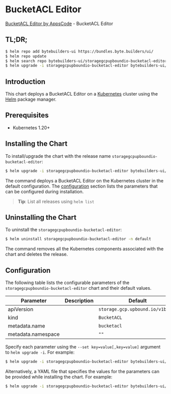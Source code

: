 # BucketACL Editor

[BucketACL Editor by AppsCode](https://byte.builders) - BucketACL Editor

## TL;DR;

```bash
$ helm repo add bytebuilders-ui https://bundles.byte.builders/ui/
$ helm repo update
$ helm search repo bytebuilders-ui/storagegcpupboundio-bucketacl-editor --version=v0.4.18
$ helm upgrade -i storagegcpupboundio-bucketacl-editor bytebuilders-ui/storagegcpupboundio-bucketacl-editor -n default --create-namespace --version=v0.4.18
```

## Introduction

This chart deploys a BucketACL Editor on a [Kubernetes](http://kubernetes.io) cluster using the [Helm](https://helm.sh) package manager.

## Prerequisites

- Kubernetes 1.20+

## Installing the Chart

To install/upgrade the chart with the release name `storagegcpupboundio-bucketacl-editor`:

```bash
$ helm upgrade -i storagegcpupboundio-bucketacl-editor bytebuilders-ui/storagegcpupboundio-bucketacl-editor -n default --create-namespace --version=v0.4.18
```

The command deploys a BucketACL Editor on the Kubernetes cluster in the default configuration. The [configuration](#configuration) section lists the parameters that can be configured during installation.

> **Tip**: List all releases using `helm list`

## Uninstalling the Chart

To uninstall the `storagegcpupboundio-bucketacl-editor`:

```bash
$ helm uninstall storagegcpupboundio-bucketacl-editor -n default
```

The command removes all the Kubernetes components associated with the chart and deletes the release.

## Configuration

The following table lists the configurable parameters of the `storagegcpupboundio-bucketacl-editor` chart and their default values.

|     Parameter      | Description |                   Default                   |
|--------------------|-------------|---------------------------------------------|
| apiVersion         |             | <code>storage.gcp.upbound.io/v1beta1</code> |
| kind               |             | <code>BucketACL</code>                      |
| metadata.name      |             | <code>bucketacl</code>                      |
| metadata.namespace |             | <code>""</code>                             |


Specify each parameter using the `--set key=value[,key=value]` argument to `helm upgrade -i`. For example:

```bash
$ helm upgrade -i storagegcpupboundio-bucketacl-editor bytebuilders-ui/storagegcpupboundio-bucketacl-editor -n default --create-namespace --version=v0.4.18 --set apiVersion=storage.gcp.upbound.io/v1beta1
```

Alternatively, a YAML file that specifies the values for the parameters can be provided while
installing the chart. For example:

```bash
$ helm upgrade -i storagegcpupboundio-bucketacl-editor bytebuilders-ui/storagegcpupboundio-bucketacl-editor -n default --create-namespace --version=v0.4.18 --values values.yaml
```
